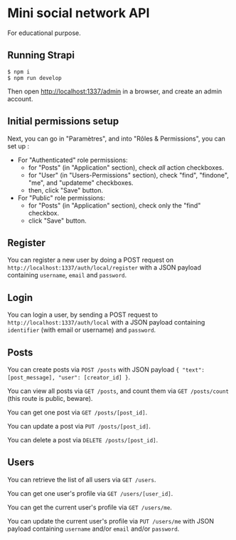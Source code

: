 # Mini social network API

For educational purpose.

## Running Strapi

```shell
$ npm i
$ npm run develop
```

Then open [http://localhost:1337/admin](http://localhost:1337/admin) in a browser, and create an admin account.

## Initial permissions setup

Next, you can go in "Paramètres", and into "Rôles & Permissions", you can set up :

- For "Authenticated" role permissions:
  - for "Posts" (in "Application" section), check _all_ action checkboxes.
  - for "User" (in "Users-Permissions" section), check "find", "findone", "me", and "updateme" checkboxes.
  - then, click "Save" button.
- For "Public" role permissions:
  - for "Posts" (in "Application" section), check only the "find" checkbox.
  - click "Save" button.

## Register

You can register a new user by doing a POST request on `http://localhost:1337/auth/local/register` with a JSON payload containing `username`, `email` and `password`.

## Login

You can login a user, by sending a POST request to `http://localhost:1337/auth/local` with a JSON payload containing `identifier` (with email or username) and `password`.

## Posts

You can create posts via `POST /posts` with JSON payload `{ "text": [post_message], "user": [creator_id] }`.

You can view all posts via `GET /posts`, and count them via `GET /posts/count` (this route is public, beware).

You can get one post via `GET /posts/[post_id]`.

You can update a post via `PUT /posts/[post_id]`.

You can delete a post via `DELETE /posts/[post_id]`.

## Users

You can retrieve the list of all users via `GET /users`.

You can get one user's profile via `GET /users/[user_id]`.

You can get the current user's profile via `GET /users/me`.

You can update the current user's profile via `PUT /users/me` with JSON payload containing `username` and/or `email` and/or `password`.
